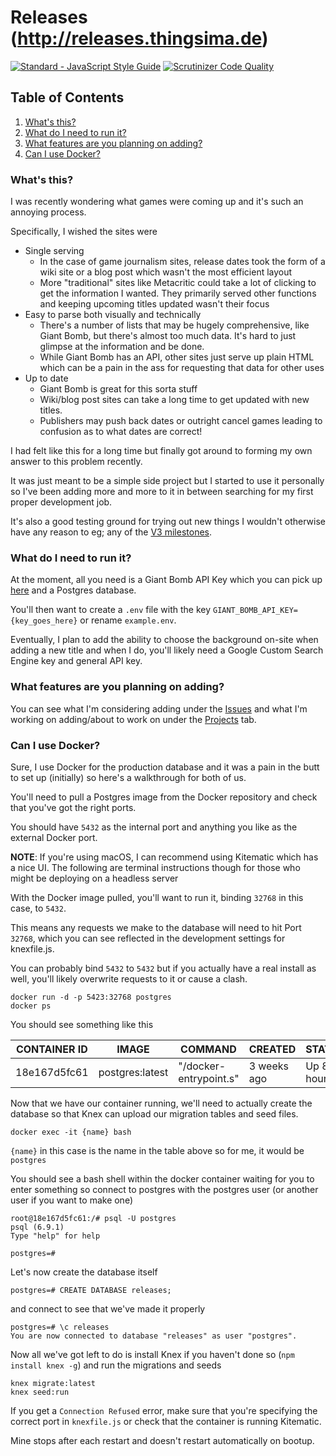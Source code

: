 # Releases (http://releases.thingsima.de)

[![Standard - JavaScript Style Guide](https://img.shields.io/badge/code%20style-standard-brightgreen.svg)](http://standardjs.com/)
[![Scrutinizer Code Quality](https://scrutinizer-ci.com/g/marcus-crane/releases/badges/quality-score.png?b=master)](https://scrutinizer-ci.com/g/marcus-crane/releases/?branch=master)

## Table of Contents

1. [What's this?](#what's-this)
1. [What do I need to run it?](#what-do-i-need-to-run-it)
1. [What features are you planning on adding?](#what-features-are-you-planning-on-adding)
1. [Can I use Docker?](#can-i-use-docker)


### What's this?

I was recently wondering what games were coming up and it's such an annoying process.

Specifically, I wished the sites were

- Single serving
  - In the case of game journalism sites, release dates took the form of a wiki site or a blog post which wasn't the most efficient layout
  - More "traditional" sites like Metacritic could take a lot of clicking to get the information I wanted. They primarily served other functions and keeping upcoming titles updated wasn't their focus
- Easy to parse both visually and technically
  - There's a number of lists that may be hugely comprehensive, like Giant Bomb, but there's almost too much data. It's hard to just glimpse at the information and be done.
  - While Giant Bomb has an API, other sites just serve up plain HTML which can be a pain in the ass for requesting that data for other uses
- Up to date
  - Giant Bomb is great for this sorta stuff
  - Wiki/blog post sites can take a long time to get updated with new titles.
  - Publishers may push back dates or outright cancel games leading to confusion as to what dates are correct!

I had felt like this for a long time but finally got around to forming my own answer to this problem recently.

It was just meant to be a simple side project but I started to use it personally so I've been adding more and more to it in between searching for my first proper development job.

It's also a good testing ground for trying out new things I wouldn't otherwise have any reason to eg; any of the [V3 milestones](https://github.com/marcus-crane/releases/milestone/3).

### What do I need to run it?

At the moment, all you need is a Giant Bomb API Key which you can pick up [here](http://www.giantbomb.com/api/) and a Postgres database.

You'll then want to create a `.env` file with the key `GIANT_BOMB_API_KEY={key_goes_here}` or rename `example.env`.

Eventually, I plan to add the ability to choose the background on-site when adding a new title and when I do, you'll likely need a Google Custom Search Engine key and general API key.

### What features are you planning on adding?

You can see what I'm considering adding under the [Issues](https://github.com/marcus-crane/releases/issues) and what I'm working on adding/about to work on under the [Projects](https://github.com/marcus-crane/releases/projects/2) tab.

### Can I use Docker?

Sure, I use Docker for the production database and it was a pain in the butt to set up (initially) so here's a walkthrough for both of us.

You'll need to pull a Postgres image from the Docker repository and check that you've got the right ports.

You should have `5432` as the internal port and anything you like as the external Docker port.

**NOTE**: If you're using macOS, I can recommend using Kitematic which has a nice UI. The following are terminal instructions though for those who might be deploying on a headless server

With the Docker image pulled, you'll want to run it, binding `32768` in this case, to `5432`.

This means any requests we make to the database will need to hit Port `32768`, which you can see reflected in the development settings for knexfile.js.

You can probably bind `5432` to `5432` but if you actually have a real install as well, you'll likely overwrite requests to it or cause a clash.

```
docker run -d -p 5423:32768 postgres
docker ps
```

You should see something like this

| CONTAINER ID | IMAGE    | COMMAND                | CREATED        | STATUS        | PORTS                             | NAMES           |
| ------------ | -------- | ---------------------- | -------------- | ------------- | --------------------------------- | --------------- |
| 18e167d5fc61 | postgres:latest | "/docker-entrypoint.s" | 3 weeks ago | Up 8 hours | .0.0.0:32768->5432/tcp | postgres |

Now that we have our container running, we'll need to actually create the database so that Knex can upload our migration tables and seed files.

```
docker exec -it {name} bash
```

`{name}` in this case is the name in the table above so for me, it would be `postgres`

You should see a bash shell within the docker container waiting for you to enter something so connect to postgres with the postgres user (or another user if you want to make one)

```
root@18e167d5fc61:/# psql -U postgres
psql (6.9.1)
Type "help" for help

postgres=#
```

Let's now create the database itself

```
postgres=# CREATE DATABASE releases;
```

and connect to see that we've made it properly

```
postgres=# \c releases
You are now connected to database "releases" as user "postgres".
```

Now all we've got left to do is install Knex if you haven't done so (`npm install knex -g`) and run the migrations and seeds

```
knex migrate:latest
knex seed:run
```

If you get a `Connection Refused` error, make sure that you're specifying the correct port in `knexfile.js` or check that the container is running Kitematic.

Mine stops after each restart and doesn't restart automatically on bootup.
